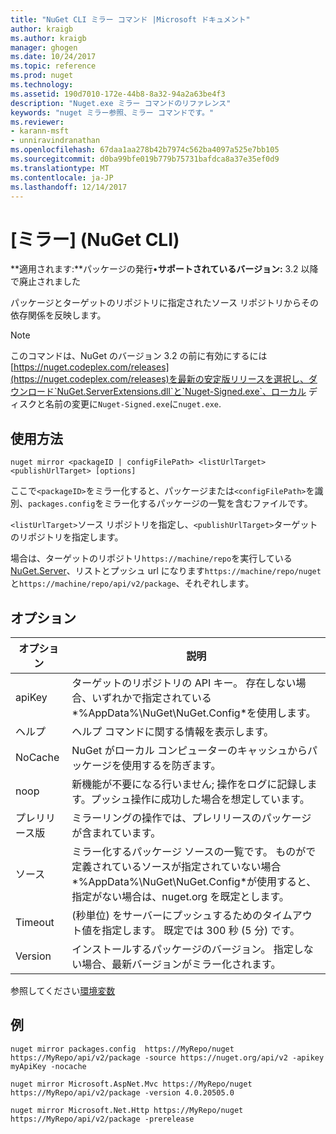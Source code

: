 ```yaml
---
title: "NuGet CLI ミラー コマンド |Microsoft ドキュメント"
author: kraigb
ms.author: kraigb
manager: ghogen
ms.date: 10/24/2017
ms.topic: reference
ms.prod: nuget
ms.technology: 
ms.assetid: 190d7010-172e-44b8-8a32-94a2a63be4f3
description: "Nuget.exe ミラー コマンドのリファレンス"
keywords: "nuget ミラー参照、ミラー コマンドです。"
ms.reviewer:
- karann-msft
- unniravindranathan
ms.openlocfilehash: 67daa1aa278b42b7974c562ba4097a525e7bb105
ms.sourcegitcommit: d0ba99bfe019b779b75731bafdca8a37e35ef0d9
ms.translationtype: MT
ms.contentlocale: ja-JP
ms.lasthandoff: 12/14/2017
---
```

# <a name="mirror-command-nuget-cli"></a>[ミラー] (NuGet CLI)

**適用されます:**パッケージの発行&bullet;**サポートされているバージョン:** 3.2 以降で廃止されました

パッケージとターゲットのリポジトリに指定されたソース リポジトリからその依存関係を反映します。

> [!NOTE]
> このコマンドは、NuGet のバージョン 3.2 の前に有効にするには[https://nuget.codeplex.com/releases](https://nuget.codeplex.com/releases)を最新の安定版リリースを選択し、ダウンロード`NuGet.ServerExtensions.dll`と`Nuget-Signed.exe`、ローカル ディスクと名前の変更に`Nuget-Signed.exe`に`nuget.exe`.

## <a name="usage"></a>使用方法

```
nuget mirror <packageID | configFilePath> <listUrlTarget> <publishUrlTarget> [options]
```

ここで`<packageID>`をミラー化すると、パッケージまたは`<configFilePath>`を識別、`packages.config`をミラー化するパッケージの一覧を含むファイルです。

`<listUrlTarget>`ソース リポジトリを指定し、`<publishUrlTarget>`ターゲットのリポジトリを指定します。

場合は、ターゲットのリポジトリ`https://machine/repo`を実行している[NuGet.Server](../hosting-packages/NuGet-Server.md)、リストとプッシュ url になります`https://machine/repo/nuget`と`https://machine/repo/api/v2/package`、それぞれします。

## <a name="options"></a>オプション

| オプション | 説明 |
| --- | --- |
| apiKey | ターゲットのリポジトリの API キー。 存在しない場合、いずれかで指定されている*%AppData%\NuGet\NuGet.Config*を使用します。 |
| ヘルプ | ヘルプ コマンドに関する情報を表示します。 |
| NoCache | NuGet がローカル コンピューターのキャッシュからパッケージを使用するを防ぎます。 |
| noop | 新機能が不要になる行いません; 操作をログに記録します。プッシュ操作に成功した場合を想定しています。 |
| プレリリース版 | ミラーリングの操作では、プレリリースのパッケージが含まれています。 |
| ソース | ミラー化するパッケージ ソースの一覧です。 ものがで定義されているソースが指定されていない場合*%AppData%\NuGet\NuGet.Config*が使用すると、指定がない場合は、nuget.org を既定とします。 |
| Timeout | (秒単位) をサーバーにプッシュするためのタイムアウト値を指定します。 既定では 300 秒 (5 分) です。 |
| Version | インストールするパッケージのバージョン。 指定しない場合、最新バージョンがミラー化されます。 |

参照してください[環境変数](cli-ref-environment-variables.md)

## <a name="examples"></a>例

```
nuget mirror packages.config  https://MyRepo/nuget https://MyRepo/api/v2/package -source https://nuget.org/api/v2 -apikey myApiKey -nocache

nuget mirror Microsoft.AspNet.Mvc https://MyRepo/nuget https://MyRepo/api/v2/package -version 4.0.20505.0

nuget mirror Microsoft.Net.Http https://MyRepo/nuget https://MyRepo/api/v2/package -prerelease
```
